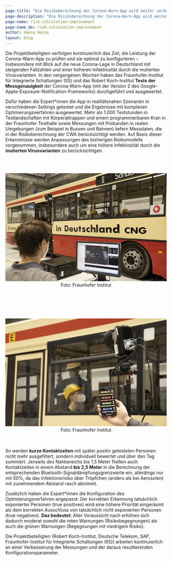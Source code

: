 ```yaml
---
page-title: "Die Risikoberechnung der Corona-Warn-App wird weiter verbessert"
page-description: "Die Risikoberechnung der Corona-Warn-App wird weiter verbessert"
page-name: risk-calculation-improvement
page-name_de: risk-calculation-improvement
author: Hanna Heine
layout: blog
---
```

 
Die Projektbeteiligten verfolgen kontinuierlich das Ziel, die Leistung der Corona-Warn-App zu prüfen und sie optimal zu konfigurieren – insbesondere mit Blick auf die neue Corona-Lage in Deutschland mit steigenden Fallzahlen und einer höheren Infektiosität durch die mutierten Virusvarianten. In den vergangenen Wochen haben das Fraunhofer-Institut für Integrierte Schaltungen (IIS) und das Robert Koch-Institut **Tests der Messgenauigkeit** der Corona-Warn-App (mit der Version 2 des Google-Apple-Exposure-Notification-Frameworks) durchgeführt und ausgewertet.

<!-- overview -->
 
Dafür haben die Expert\*innen die App in realitätsnahen Szenarien in verschiedenen Settings getestet und die Ergebnisse mit komplexen Optimierungsverfahren ausgewertet. Mehr als 1.000 Teststunden in Testlandschaften mit Körperattrappen und einem programmierbaren Kran in der Fraunhofer Testhalle sowie Messungen mit Probanden in realen Umgebungen (zum Beispiel in Bussen und Bahnen) liefern Messdaten, die in der Risikoberechnung der CWA berücksichtigt werden. Auf Basis dieser Erkenntnisse werden Anpassungen des bisherigen Risikomodells vorgenommen, insbesondere auch um eine höhere Infektiosität durch die **mutierten Virusvarianten** zu berücksichtigen.

<br></br>
<center> <img src="./feldtest-1.jpg" title="Testumgebung" style="align: center"></center>
<center>Foto: Fraunhofer Institut</center>
<br></br>

<br></br>
<center> <img src="./feldtest-2.jpg" title="Tests" style="align: center"></center>
<center>Foto: Fraunhofer Institut</center>
<br></br>


So werden **kurze Kontaktzeiten** mit später positiv getesteten Personen nicht mehr ausgefiltert, sondern individuell bewertet und über den Tag summiert. Jenseits des Nahbereichs bis 1,5 Meter fließen auch Kontaktzeiten in einem Abstand **bis 2,5 Meter** in die Berechnung der entsprechenden Bluetooth-Signaldämpfungsgrenzwerte ein, allerdings nur mit 50%, da das Infektionsrisiko über Tröpfchen (anders als bei Aerosolen) mit zunehmendem Abstand rasch abnimmt. 

Zusätzlich haben die Expert\*innen die Konfiguration des Optimierungsverfahren angepasst: Der korrekten Erkennung tatsächlich exponierter Personen (true positives) wird eine höhere Priorität eingeräumt als dem korrekten Ausschluss von tatsächlich nicht exponierten Personen (true negatives). **Das bedeutet**: Aller Voraussicht nach erhöhen sich dadurch moderat sowohl die roten Warnungen (Risikobegegnungen) als auch die grünen Warnungen (Begegnungen mit niedrigem Risiko).

Die Projektbeteiligten (Robert Koch-Institut, Deutsche Telekom, SAP, Fraunhofer-Institut für Integrierte Schaltungen (IIS)) arbeiten kontinuierlich an einer Verbesserung der Messungen und der daraus resultierenden Konfigurationsparameter.

